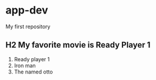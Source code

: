 # app-dev
My first repository
## H2 **My favorite movie is Ready Player 1**
1. Ready player 1
2. Iron man
3. The named otto
